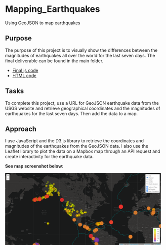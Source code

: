 # Mapping_Earthquakes
Using GeoJSON to map earthquakes

## Purpose

The purpose of this project is to visually show the differences between the magnitudes of earthquakes all over the world for the last seven days. The final deliverable can be found in the main folder. 

- [Final js code](https://github.com/AfroQ/Mapping_Earthquakes/blob/main/static/js/challenge_logic.js)
- [HTML code](https://github.com/AfroQ/Mapping_Earthquakes/blob/main/index.html)

## Tasks

To complete this project, use a URL for GeoJSON earthquake data from the USGS website and retrieve geographical coordinates and the magnitudes of earthquakes for the last seven days. Then add the data to a map.

## Approach

I use JavaScript and the D3.js library to retrieve the coordinates and magnitudes of the earthquakes from the GeoJSON data. I also use the Leaflet library to plot the data on a Mapbox map through an API request and create interactivity for the earthquake data.

**See map screenshot below:** 

![map_screenshot](./map_screenshot.png)
